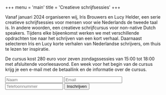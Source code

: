 +++
menu = 'main'
title = 'Creatieve schrijfsessies'
+++

Vanaf januari 2024 organiseren wij, Iris Brouwers en Lucy Helder, een serie creatieve schrijfsessies voor mensen voor wie Nederlands de tweede taal is. In andere woorden, een creatieve schrijfcursus voor non-native Dutch speakers. Tijdens elke bijeenkomst werken we met verschillende opdrachten toe naar het schrijven van een kort verhaal. Daarnaast selecteren Iris en Lucy korte verhalen van Nederlandse schrijvers, om thuis te lezen ter inspiratie.

De cursus kost 280 euro voor zeven zondagssessies van 15:00 tot 18:00 met afsluitende voorleesavond.
Een week voor het begin van de cursus krijg je een e-mail met de betaallink en de informatie over de cursus.

<form id="signupForm">
  <input id="name" name="name" type="text" placeholder="Naam" required="true">
  <input id="email" name="email" type="email" placeholder="Email" required="true">
  <input id="phoneNumber" name="phoneNumber" type="tel" placeholder="Telefoonnummer" required="true">
  <button>Inschrijven</button>
</form>
